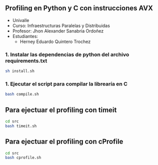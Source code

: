
##  Profiling en Python y C con instrucciones AVX

- Univalle
- Curso: Infraestructuras Paralelas y Distribuidas
- Profesor: Jhon Alexander Sanabria Ordoñez
- Estudiantes:
  - Herney Eduardo Quintero Trochez

### 1. Instalar las dependencias de python del archivo requirements.txt

```bash
sh install.sh
```

### 1. Ejecutar el script para compilar la librearía en C 

```bash
bash compile.sh
```

## Para ejectuar el profiling con timeit
```bash
cd src
bash timeit.sh
```

## Para ejectuar el profiling con cProfile
```bash
cd src
bash cprofile.sh
```